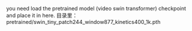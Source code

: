 you need load the pretrained model (video swin transformer) checkpoint and place it in here.
目录里：pretrained/swin_tiny_patch244_window877_kinetics400_1k.pth